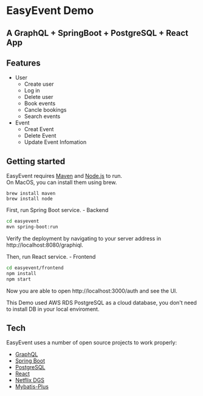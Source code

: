 # EasyEvent Demo
## A GraphQL + SpringBoot + PostgreSQL + React App

## Features

- User
    - Create user
    - Log in
    - Delete user
    - Book events
    - Cancle bookings
    - Search events
- Event
    - Creat Event
    - Delete Event
    - Update Event Infomation

## Getting started

EasyEvent requires [Maven](https://maven.apache.org/what-is-maven.html) and [Node.js](https://nodejs.org/en/) to run.<br>
On MacOS, you can install them using brew.
```shell
brew install maven
brew install node
```

First, run Spring Boot service. - Backend
```sh
cd easyevent
mvn spring-boot:run
```
Verify the deployment by navigating to your server address in http://localhost:8080/graphiql.

Then, run React service. - Frontend

```sh
cd easyevent/frontend
npm install
npm start
```


Now you are able to open http://localhost:3000/auth and see the UI.

This Demo used AWS RDS PostgreSQL as a cloud database, you don't need to install DB in your local enviroment.


## Tech

EasyEvent uses a number of open source projects to work properly:

- [GraphQL]
- [Spring Boot]
- [PostgreSQL]
- [React]
- [Netflix DGS]
- [Mybatis-Plus]

[//]: # (These are reference links used in the body of this note and get stripped out when the markdown processor does its job. There is no need to format nicely because it shouldn't be seen. Thanks SO - http://stackoverflow.com/questions/4823468/store-comments-in-markdown-syntax)

   [GraphQL]: <https://graphql.org/>
   [Spring Boot]: <https://spring.io/>
   [PostgreSQL]: <https://www.postgresql.org/>
   [React]: <https://reactjs.org/>
   [Netflix DGS]: <https://netflix.github.io/dgs/>
   [Mybatis-Plus]: <https://github.com/baomidou/mybatis-plus>
